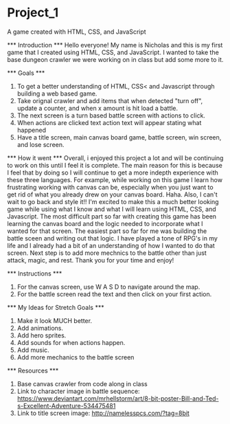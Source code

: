 # Project_1
A game created with HTML, CSS, and JavaScript

*** Introduction ***
Hello everyone! My name is Nicholas and this is my first game that I created using HTML, CSS, and JavaScript.
I wanted to take the base dungeon crawler we were working on in class but add some more to it.

*** Goals ***
1. To get a better understanding of HTML, CSS< and Javascript through building a web based game.
2. Take orignal crawler and add items that when detected "turn off", update a counter, and when x amount is hit load a battle.
3. The next screen is a turn  based battle screen with actions to click.
4. When actions are clicked text action text will appear stating what happened
5. Have a title screen, main canvas board game, battle screen, win screen, and lose screen.

*** How it went ***
Overall, i enjoyed this project a lot and will be continuing to work on this until I feel it is complete. The main reason for this is because I feel that by doing so I will continue to get a more indepth experience with these three languages. For example, while working on this game I learn how frustrating working with canvas can be, especially when you just want to get rid of what you already drew on your canvas board. Haha. Also, I can't wait to go back and style it!! I'm excited to make this a much better looking game while using what I know and what I will learn using HTML, CSS, and Javascript. The most difficult part so far with creating this game has been learning the canvas board and the logic needed to incorporate what I wanted for that screen. The easiest part so far for me was building the battle sceen and writing out that logic. I have played a tone of RPG's in my life and I already had a bit of an understanding of how I wanted to do that screen. Next step is to add more mechnics to the battle other than just attack, magic, and rest. Thank you for your time and enjoy!

*** Instructions ***
1. For the canvas screen, use W A S D to navigate around the map.
2. For the battle screen read the text and then click on your first action.

*** My Ideas for Stretch Goals ***
1. Make it look MUCH better.
2. Add animations.
3. Add hero sprites.
4. Add sounds for when actions happen.
5. Add music.
6. Add more mechanics to the battle screen

*** Resources ***
1. Base canvas crawler from code along in class
2. Link to character image in battle sequence: https://www.deviantart.com/mrhellstorm/art/8-bit-poster-Bill-and-Ted-s-Excellent-Adventure-534475481
3. Link to title screen image: http://namelesspcs.com/?tag=8bit
